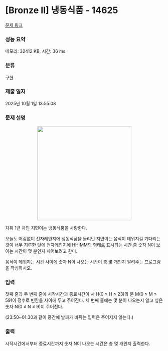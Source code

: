 # [Bronze II] 냉동식품 - 14625 

[문제 링크](https://www.acmicpc.net/problem/14625) 

### 성능 요약

메모리: 32412 KB, 시간: 36 ms

### 분류

구현

### 제출 일자

2025년 10월 1일 13:55:08

### 문제 설명

<p style="text-align:center"><img alt="" src="https://onlinejudgeimages.s3-ap-northeast-1.amazonaws.com/problem/14625/1.png" style="height:300px; width:300px"></p>

<p>자취 1년 차인 지민이는 냉동식품을 사랑한다.</p>

<p>오늘도 어김없이 전자레인지에 냉동식품을 돌리던 지민이는 음식이 데워지길 기다리는 것이 너무 지루한 탓에 전자레인지에 HH:MM의 형태로 표시되는 시간 중 숫자 N이 보이는 시간이 몇 분인지 세어보려고 한다.</p>

<p>음식이 데워지는 시간 사이에 숫자 N이 나오는 시간이 총 몇 개인지 알려주는 프로그램을 작성하시오.</p>

### 입력 

 <p>첫째 줄과 두 번째 줄에 시작시간과 종료시간이 시 H(0 ≤ H ≤ 23)와 분 M(0 ≤ M ≤ 59)이 정수로 빈칸을 사이에 두고 주어진다. 세 번째 줄에는 몇 분이 나오는지 알고 싶은 숫자 N(0 ≤ N ≤ 9)이 주어진다.</p>

<p>(23:50~01:30과 같이 중간에 날짜가 바뀌는 입력은 주어지지 않는다.)</p>

### 출력 

 <p>시작시간에서부터 종료시간까지 숫자 N이 나오는 시간은 총 몇 개인지 출력한다.</p>

